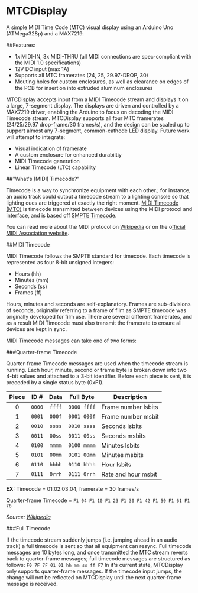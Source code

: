 # MTCDisplay
A simple MIDI Time Code (MTC) visual display using an Arduino Uno (ATMega328p) and a MAX7219.

##Features:
* 1x MIDI-IN, 3x MIDI-THRU (all MIDI connections are spec-compliant with the MIDI 1.0 specifications)
* 12V DC input (max 1A)
* Supports all MTC framerates (24, 25, 29.97-DROP, 30)
* Mouting holes for custom enclosures, as well as clearance on edges of the PCB for insertion into extruded aluminum enclosures

MTCDisplay accepts input from a MIDI Timecode stream and displays it on a large, 7-segment display. The displays are driven and controlled by a MAX7219 driver, enabling the Arduino to focus on decoding the MIDI Timecode stream. MTCDisplay supports all four MTC framerates (24/25/29.97 drop-frame/30 frames/s), and the design can be scaled up to support almost any 7-segment, common-cathode LED display. Future work will attempt to integrate:

* Visual indication of framerate
* A custom enclosure for enhanced durabiltiy
* MIDI Timecode generation
* Linear Timecode (LTC) capability

##"What's (MIDI) Timecode?"

Timecode is a way to synchronize equipment with each other.; for instance, an audio track could output a timecode stream to a lighting console so that lighting cues are triggered at exactly the right moment. [MIDI Timecode (MTC)](https://en.wikipedia.org/wiki/MIDI_timecode) is timecode transmitted between devices using the MIDI protocol and interface, and is based off [SMPTE Timecode](https://en.wikipedia.org/wiki/SMPTE_timecode). 

You can read more about the MIDI protocol on [Wikipedia](https://en.wikipedia.org/wiki/MIDI) or on the o[fficial MIDI Association website](https://www.midi.org/). 

##MIDI Timecode

MIDI Timecode follows the SMPTE standard for timecode. Each timecode is represented as four 8-bit unsigned integers:
* Hours (hh)
* Minutes (mm)
* Seconds (ss)
* Frames (ff)

Hours, minutes and seconds are self-explanatory. Frames are sub-divisions of seconds, originally referring to a frame of film as SMPTE timecode was originally developed for film use. There are several different framerates, and as a result MIDI Timecode must also transmit the framerate to ensure all devices are kept in sync.

MIDI Timecode messages can take one of two forms:

###Quarter-frame Timecode

Quarter-frame Timecode messages are used when the timecode stream is running. Each hour, minute, second or frame byte is broken down into two 4-bit values and attached to a 3-bit identifier. Before each piece is sent, it is preceded by a single status byte (0xF1).

| Piece |  ID #  |  Data  |  Full Byte  | Description         |
|:-----:|:------:|:------:|:-----------:|---------------------|
| 0     | `0000` | `ffff` | `0000 ffff` | Frame number lsbits |
| 1     | `0001` | `000f` | `0001 000f` | Frame number msbit  |
| 2     | `0010` | `ssss` | `0010 ssss` | Seconds lsbits      |
| 3     | `0011` | `00ss` | `0011 00ss` | Seconds msbits      |
| 4     | `0100` | `mmmm` | `0100 mmmm` | Minutes lsbits      |
| 5     | `0101` | `00mm` | `0101 00mm` | Minutes msbits      |
| 6     | `0110` | `hhhh` | `0110 hhhh` | Hour lsbits         |
| 7     | `0111` | `0rrh` | `0111 0rrh` | Rate and hour msbit |

**EX:** Timecode = 01:02:03:04, framerate = 30 frames/s

Quarter-frame Timecode = `F1 04 F1 10 F1 23 F1 30 F1 42 F1 50 F1 61 F1 76`

*Source: [Wikipedia](https://en.wikipedia.org/wiki/MIDI_timecode)*

###Full Timecode

If the timecode stream suddenly jumps (i.e. jumping ahead in an audio track) a full timecode is sent so that all equipment can resync. Full timecode messages are 10 bytes long, and once transmitted the MTC stream reverts back to quarter-frame messages; full timecode messages are structured as follows:
	`F0 7F 7F 01 01 hh mm ss ff F7`
In it's current state, MTCDisplay only supports quarter-frame messages. If the timecode input jumps, the change will not be reflected on MTCDisplay until the next quarter-frame message is received.
